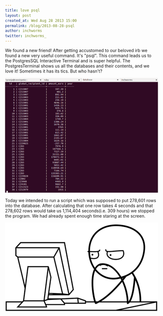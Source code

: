 ```yaml
---
title: love psql
layout: post
created_at: Wed Aug 28 2013 15:00
permalink: /blog/2013-08-28-psql
author: inchworms
twitter: inchworms_
---
```


We found a new friend! After getting accustomed to our beloved irb we found a new very useful command. It's "psql". This command leads us to the PostgresSQL Interactive Terminal and is super helpful. The PostgresTerminal shows us all the databases and their contents, and we love it! Sometimes it has its tics. But who hasn't?

![payment_data](/images/payment_data.png)

Today we intended to run a script which was supposed to put 278,601 rows into the database. After calculating that one row takes 4 seconds and that 278,602 rows would take us 1,114,404 seconds(i.e. 309 hours) we stopped the program. We had already spent enough time staring at the screen.

![waiting](/images/waiting-meme.png)